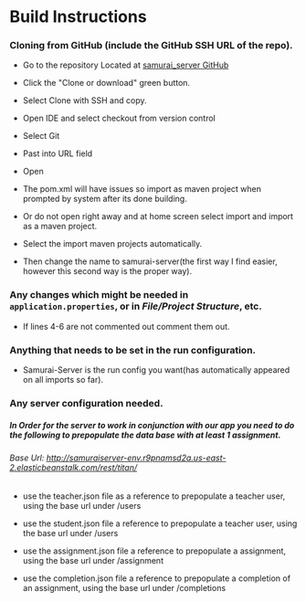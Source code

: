 # Build Instructions

### Cloning from GitHub (include the GitHub SSH URL of the repo).
+ Go to the repository Located at [samurai_server GitHub](https://github.com/project-progression-system/samurai-server)

+ Click the "Clone or download" green button.

+ Select Clone with SSH and copy.

+ Open IDE and select checkout from version control 

+ Select Git

+ Past into URL field 

+ Open

+ The pom.xml will have issues so import as maven project when prompted by system after its done building. 

+ Or do not open right away and at home screen select import and import as a maven project. 

+ Select the import maven projects automatically.
 
+ Then change the name to samurai-server(the first way I find easier, however this second way is the proper way).

### Any changes which might be needed in `application.properties`, or in *File/Project Structure*, etc.
+ If lines 4-6 are not commented out comment them out.

### Anything that needs to be set in the run configuration.
+ Samurai-Server is the run config you want(has automatically appeared on all imports so far).

### Any server configuration needed.
##### In Order for the server to work in conjunction with our app you need to do the following to prepopulate the data base with at least 1 assignment.
###### Base Url: http://samuraiserver-env.r9pnamsd2a.us-east-2.elasticbeanstalk.com/rest/titan/

+ use the teacher.json file as a reference to prepopulate a teacher user, using the base url under /users

+ use the student.json file a reference to prepopulate a teacher user, using the base url under /users

+ use the assignment.json file a reference to prepopulate a assignment, using the base url under /assignment
 
+ use the completion.json file a reference to prepopulate a completion of an assignment, using the base url under /completions
